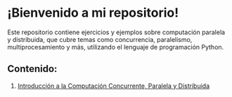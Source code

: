 # ¡Bienvenido a mi repositorio!

Este repositorio contiene ejercicios y ejemplos sobre computación paralela y distribuida, que cubre temas como concurrencia, paralelismo, multiprocesamiento y más, utilizando el lenguaje de programación Python.

## Contenido:

1. [Introducción a la Computación Concurrente, Paralela y
Distribuida](unit_1\week_1.md)





